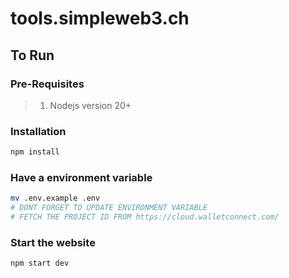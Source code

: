 # tools.simpleweb3.ch

## To Run 

### Pre-Requisites
> 1. Nodejs version 20+

### Installation

```bash
npm install
```

### Have a environment variable 
```bash
mv .env.example .env
# DONT FORGET TO UPDATE ENVIRONMENT VARIABLE 
# FETCH THE PROJECT ID FROM https://cloud.walletconnect.com/
```

### Start the website

```bash
npm start dev
```
